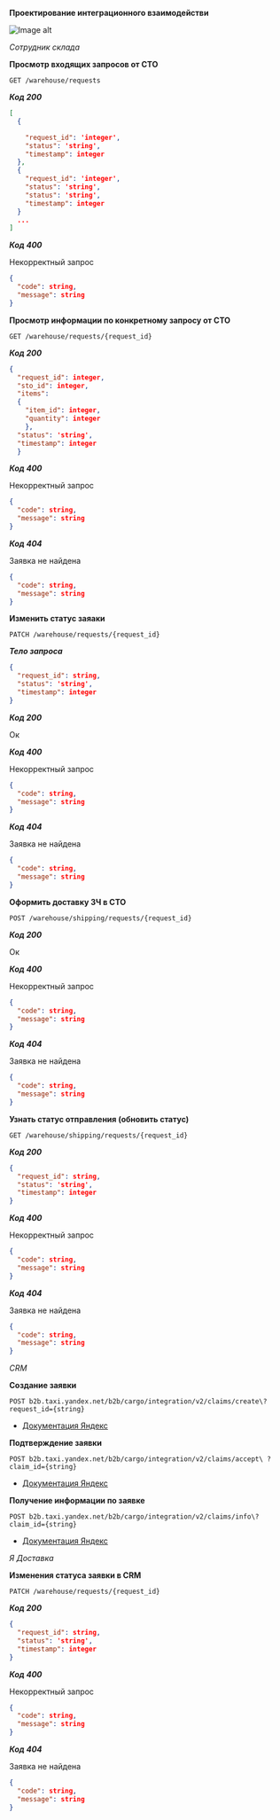 **Проектирование интеграционного взаимодействи**

![Image alt](https://github.com/dmatwe/projects/blob/main/OTUS_SA_BASIC/10.%20API/api.png)

*Сотрудник склада*

**Просмотр входящих запросов от СТО**

`GET /warehouse/requests`

***Код 200***

```json
[
  {

    "request_id": 'integer',
    "status": 'string',
    "timestamp": integer
  },
  {
    "request_id": 'integer',
    "status": 'string',
    "status": 'string',
    "timestamp": integer
  }
  ...
]
```

***Код 400***

Некорректный запрос

```json
{
  "code": string,
  "message": string
}
```

**Просмотр информации по конкретному запросу от СТО**

`GET /warehouse/requests/{request_id}`

***Код 200***

```json
{
  "request_id": integer,
  "sto_id": integer,
  "items": 
  {
    "item_id": integer,
    "quantity": integer
    },
  "status": 'string',
  "timestamp": integer
  }
  ```

***Код 400***

Некорректный запрос

```json
{
  "code": string,
  "message": string
}
```

***Код 404***

Заявка не найдена

```json
{
  "code": string,
  "message": string
}
```

**Изменить статус заяаки**

`PATCH /warehouse/requests/{request_id}`

***Тело запроса***

```json
{
  "request_id": string,
  "status": 'string',
  "timestamp": integer
}
```

***Код 200***

Ок

***Код 400***

Некорректный запрос

```json
{
  "code": string,
  "message": string
}
```


***Код 404***

Заявка не найдена

```json
{
  "code": string,
  "message": string
}
```

**Оформить доставку ЗЧ в СТО**

`POST /warehouse/shipping/requests/{request_id}`

***Код 200***

Ок

***Код 400***

Некорректный запрос

```json
{
  "code": string,
  "message": string
}
```

***Код 404***

Заявка не найдена

```json
{
  "code": string,
  "message": string
}
```


**Узнать статус отправления (обновить статус)**

`GET /warehouse/shipping/requests/{request_id}`

***Код 200***

```json
{
  "request_id": string,
  "status": 'string',
  "timestamp": integer
}
```


***Код 400***

Некорректный запрос

```json
{
  "code": string,
  "message": string
}
```

***Код 404***

Заявка не найдена

```json
{
  "code": string,
  "message": string
}
```

*CRM*

**Создание заявки**

`POST b2b.taxi.yandex.net/b2b/cargo/integration/v2/claims/create\?request_id={string}`

- [Документация Яндекс](https://yandex.ru/dev/logistics/api/ref/basic/IntegrationV2ClaimsCreate.html)

**Подтверждение заявки**

`POST b2b.taxi.yandex.net/b2b/cargo/integration/v2/claims/accept\ ?claim_id={string}`

- [Документация Яндекс](https://yandex.ru/dev/logistics/api/ref/basic/IntegrationV2ClaimsAccept.html)

**Получение информации по заявке**

`POST b2b.taxi.yandex.net/b2b/cargo/integration/v2/claims/info\?claim_id={string}`

- [Документация Яндекс](https://yandex.ru/dev/logistics/api/ref/basic/IntegrationV2ClaimsInfo.html)



*Я Доставка*

**Изменения статуса заявки в CRM**

`PATCH /warehouse/requests/{request_id}`

***Код 200***

```json
{
  "request_id": string,
  "status": 'string',
  "timestamp": integer
}
```


***Код 400***

Некорректный запрос

```json
{
  "code": string,
  "message": string
}
```

***Код 404***

Заявка не найдена

```json
{
  "code": string,
  "message": string
}
```